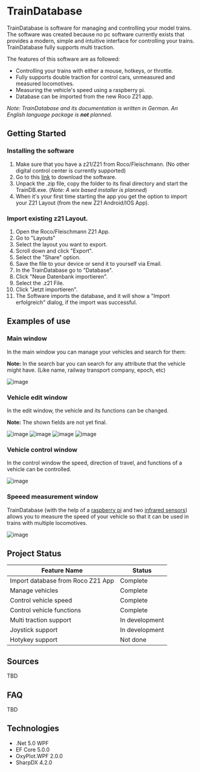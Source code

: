 # TrainDatabase
TrainDatabase is software for managing and controlling your model trains. The software was created because no pc software currently exists that provides a modern, simple and intuitive interface for controlling your trains. 
TrainDatabase fully supports multi traction. 

The features of this software are as followed: 
- Controlling your trains with either a mouse, hotkeys, or throttle.
- Fully supports double traction for control cars, unmeasured and measured locomotives. 
- Measuring the vehicle's speed using a raspberry pi. 
- Database can be imported from the new Roco Z21 app. 

*Note: TrainDatabase and its documentation is written in German. An English language package is **not** planned.*

## Getting Started

### Installing the software

1. Make sure that you have a z21/Z21 from Roco/Fleischmann. (No other digital control center is currently supported)
2. Go to this [link](https://github.com/Jakob-Eichberger/TrainDatabase/releases) to download the software.
3. Unpack the .zip file, copy the folder to its final directory and start the TrainDB.exe. (*Note: A wix based installer is planned*)
4. When it's your first time starting the app you get the option to import your Z21 Layout (from the new Z21 Android/IOS App).

### Import existing z21 Layout. 
1. Open the Roco/Fleischmann Z21 App.
2. Go to "Layouts"
3. Select the layout you want to export. 
4. Scroll down and click "Export". 
5. Select the "Share" option. 
6. Save the file to your device or send it to yourself via Email.
7. In the TrainDatabase go to "Database".
8. Click "Neue Datenbank importieren".
9. Select the .z21 File.
10. Click "Jetzt importieren".
11. The Software imports the database, and it will show a "Import erfolgreich" dialog, if the import was successful.

## Examples of use

### Main window
In the main window you can manage your vehicles and search for them:

**Note:** In the search bar you can search for any attribute that the vehicle might have. (Like name, railway transport company, epoch, etc)

![image](https://user-images.githubusercontent.com/53713395/130352358-c94851f8-9904-4193-a374-727b4c68bfb4.png)

### Vehicle edit window

In the edit window, the vehicle and its functions can be changed.

**Note:** The shown fields are not yet final. 

![image](https://user-images.githubusercontent.com/53713395/140822639-1f07bcd9-de62-45f9-afd3-61c8f13acb3f.png)
![image](https://user-images.githubusercontent.com/53713395/140822682-2b9de754-85eb-48f0-8cbd-5c29560fdb69.png)
![image](https://user-images.githubusercontent.com/53713395/140822719-24a59654-d83a-4c33-ab6a-9fa798324ce1.png)
![image](https://user-images.githubusercontent.com/53713395/140822897-d496ea8d-cfb1-48f3-9ab0-40a8a7ab9b6b.png)

### Vehicle control window

In the control window the speed, direction of travel, and functions of a vehicle can be controlled.

![image](https://user-images.githubusercontent.com/53713395/140822127-be8e3e04-c2da-49e1-aedb-21cd6444b2fe.png)

### Speeed measurement window

TrainDatabase (with the help of a [raspberry pi](https://www.raspberrypi.org/products/raspberry-pi-3-model-b/) and two [infrared sensors](https://amazon.de/gp/product/B07D924JHT)) allows you to measure the speed of your vehicle so that it can be used in trains with multiple locomotives.

![image](https://user-images.githubusercontent.com/53713395/130366046-f6c6b504-1d95-458e-a21c-57f4ed6ee224.png)

## Project Status

Feature Name | Status
------------ | -------------
Import database from Roco Z21 App|Complete
Manage vehicles|Complete
Control vehicle speed|Complete
Control vehicle functions|Complete
Multi traction support|In development
Joystick support|In development
Hotykey support|Not done

## Sources
TBD

## FAQ
TBD

## Technologies

- .Net 5.0 WPF
- EF Core 5.0.0
- OxyPlot.WPF 2.0.0
- SharpDX 4.2.0
